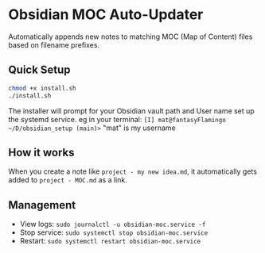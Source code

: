 # Obsidian MOC Auto-Updater

Automatically appends new notes to matching MOC (Map of Content) files based on filename prefixes.

## Quick Setup

```bash
chmod +x install.sh
./install.sh
```

The installer will prompt for your Obsidian vault path and User name set up the systemd service. eg in your terminal:
`[I] mat@fantasyFlamingo ~/D/obsidian_setup (main)>` "mat" is my username


## How it works

When you create a note like `project - my new idea.md`, it automatically gets added to `project - MOC.md` as a link.

## Management

- View logs: `sudo journalctl -u obsidian-moc.service -f`
- Stop service: `sudo systemctl stop obsidian-moc.service`
- Restart: `sudo systemctl restart obsidian-moc.service`